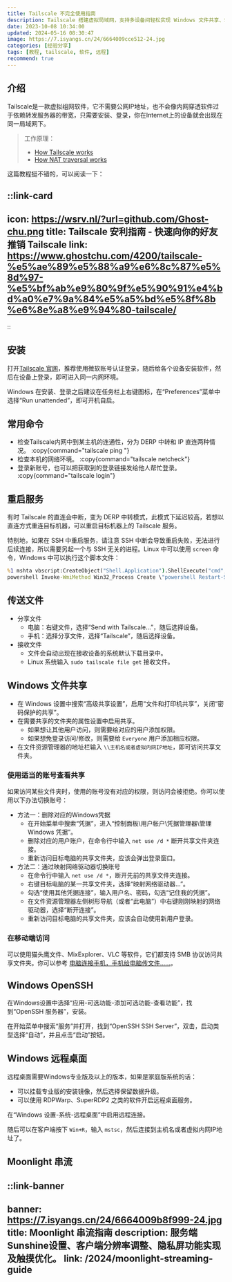 ```yaml
---
title: Tailscale 不完全使用指南
description: Tailscale 搭建虚拟局域网，支持多设备间轻松实现 Windows 文件共享、SSH 访问、远程桌面及 Moonlight 游戏串流。
date: 2023-10-08 10:34:00
updated: 2024-05-16 08:30:47
image: https://7.isyangs.cn/24/6664009cce512-24.jpg
categories: [经验分享]
tags: [教程, tailscale, 软件, 远程]
recommend: true
---
```


## 介绍

Tailscale是一款虚拟组网软件，它不需要公网IP地址，也不会像内网穿透软件过于依赖转发服务器的带宽，只需要安装、登录，你在Internet上的设备就会出现在同一局域网下。

> 工作原理：
>
> - [How Tailscale works](https://tailscale.com/blog/how-tailscale-works)
> - [How NAT traversal works](https://tailscale.com/blog/how-nat-traversal-works)

这篇教程挺不错的，可以阅读一下：

::link-card
---
icon: https://wsrv.nl/?url=github.com/Ghost-chu.png
title: Tailscale 安利指南 - 快速向你的好友推销 Tailscale
link: https://www.ghostchu.com/4200/tailscale-%e5%ae%89%e5%88%a9%e6%8c%87%e5%8d%97-%e5%bf%ab%e9%80%9f%e5%90%91%e4%bd%a0%e7%9a%84%e5%a5%bd%e5%8f%8b%e6%8e%a8%e9%94%80-tailscale/
---
::

## 安装

打开[Tailscale 官网](https://tailscale.com/)，推荐使用微软账号认证登录，随后给各个设备安装软件，然后在设备上登录，即可进入同一内网环境。

Windows 在安装、登录之后建议在任务栏上右键图标，在“Preferences”菜单中选择“Run unattended”，即可开机自启。

## 常用命令

- 检查Tailscale内网中到某主机的连通性，分为 DERP 中转和 IP 直连两种情况。
  :copy{command="tailscale ping <host>"}
- 检查本机的网络环境。
  :copy{command="tailscale netcheck"}
- 登录新账号，也可以把获取到的登录链接发给他人帮忙登录。
  :copy{command="tailscale login"}

## 重启服务

有时 Tailscale 的直连会中断，变为 DERP 中转模式，此模式下延迟较高，若想以直连方式重连目标机器，可以重启目标机器上的 Tailscale 服务。

特别地，如果在 SSH 中重启服务，请注意 SSH 中断会导致重启失败，无法进行后续连接，所以需要另起一个与 SSH 无关的进程。Linux 中可以使用 `screen` 命令，Windows 中可以执行这个脚本文件：

```bat [restart-tailscale.bat]
%1 mshta vbscript:CreateObject("Shell.Application").ShellExecute("cmd","/c %~s0 ::","","runas",1)(window.close) && exit
powershell Invoke-WmiMethod Win32_Process Create \"powershell Restart-Service Tailscale\"
```

## 传送文件

- 分享文件
  - 电脑：右键文件，选择“Send with Tailscale...”，随后选择设备。
  - 手机：选择分享文件，选择“Tailscale”，随后选择设备。
- 接收文件
  - 文件会自动出现在接收设备的系统默认下载目录中。
  - Linux 系统输入 `sudo tailscale file get` 接收文件。

## Windows 文件共享

- 在 Windows 设置中搜索“高级共享设置”，启用“文件和打印机共享”，关闭“密码保护的共享”。
- 在需要共享的文件夹的属性设置中启用共享。
  - 如果想让其他用户访问，则需要给对应的用户添加权限。
  - 如果想免登录访问/修改，则需要给 `Everyone` 用户添加相应权限。
- 在文件资源管理器的地址栏输入 `\\主机名或者虚拟内网IP地址`，即可访问共享文件夹。

### 使用适当的账号查看共享

如果访问某些文件夹时，使用的账号没有对应的权限，则访问会被拒绝。你可以使用以下办法切换账号：

- 方法一：删除对应的Windows凭据
  - 在开始菜单中搜索“凭据”，进入“控制面板\用户帐户\凭据管理器\管理 Windows 凭据”。
  - 删除对应的用户账户，在命令行中输入 `net use /d *` 断开共享文件夹连接。
  - 重新访问目标电脑的共享文件夹，应该会弹出登录窗口。
- 方法二：通过映射网络驱动器切换账号
  - 在命令行中输入 `net use /d *`，断开先前的共享文件夹连接。
  - 右键目标电脑的某一共享文件夹，选择“映射网络驱动器…”。
  - 勾选“使用其他凭据连接”，输入用户名、密码，勾选“记住我的凭据”。
  - 在文件资源管理器左侧树形导航（或者“此电脑”）中右键刚刚映射的网络驱动器，选择“断开连接”。
  - 重新访问目标电脑的共享文件夹，应该会自动使用新用户登录。

### 在移动端访问

可以使用猫头鹰文件、MixExplorer、VLC 等软件，它们都支持 SMB 协议访问共享文件夹。你可以参考 [电脑连接手机，手机给电脑传文件……](/2024/link-util)。

## Windows OpenSSH

在Windows设置中选择“应用-可选功能-添加可选功能-查看功能”，找到“OpenSSH 服务器”，安装。

在开始菜单中搜索“服务”并打开，找到“OpenSSH SSH Server”，双击，启动类型选择“自动”，并且点击“启动”按钮。

## Windows 远程桌面

远程桌面需要Windows专业版及以上的版本，如果是家庭版系统的话：

- 可以挂载专业版的安装镜像，然后选择保留数据升级。
- 可以使用 RDPWarp、SuperRDP2 之类的软件开启远程桌面服务。

在“Windows 设置-系统-远程桌面”中启用远程连接。

随后可以在客户端按下 `Win+R`，输入 `mstsc`，然后连接到主机名或者虚拟内网IP地址了。

## Moonlight 串流

::link-banner
---
banner: https://7.isyangs.cn/24/6664009b8f999-24.jpg
title: Moonlight 串流指南
description: 服务端Sunshine设置、客户端分辨率调整、隐私屏功能实现及触摸优化。
link: /2024/moonlight-streaming-guide
---
